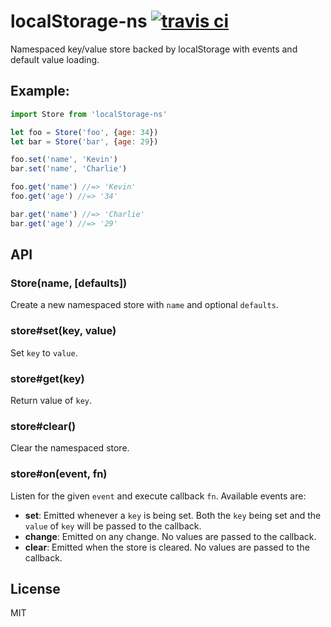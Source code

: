 # localStorage-ns [![travis ci](https://travis-ci.org/kvnneff/localstorage-ns.svg)](https://travis-ci.org/kvnneff/localstorage-ns)

Namespaced key/value store backed by localStorage with events and default value loading.

## Example:
```js
import Store from 'localStorage-ns'

let foo = Store('foo', {age: 34})
let bar = Store('bar', {age: 29})

foo.set('name', 'Kevin')
bar.set('name', 'Charlie')

foo.get('name') //=> 'Kevin'
foo.get('age') //=> '34'

bar.get('name') //=> 'Charlie'
bar.get('age') //=> '29'
```

## API

### Store(name, [defaults])

Create a new namespaced store with `name` and optional `defaults`.

### store#set(key, value)

Set `key` to `value`.

### store#get(key)

Return value of `key`.

### store#clear()

Clear the namespaced store.

### store#on(event, fn)

Listen for the given `event` and execute callback `fn`.  Available events are:

- **set**: Emitted whenever a `key` is being set.  Both the `key` being set and the `value` of `key` will be passed to the callback.
- **change**: Emitted on any change.  No values are passed to the callback.
- **clear**: Emitted when the store is cleared. No values are passed to the callback.

## License

MIT
